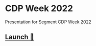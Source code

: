 # CDP Week 2022

Presentation for Segment CDP Week 2022

## [Launch 🚀](https://hmedney-segment.github.io/cdp-week/)
